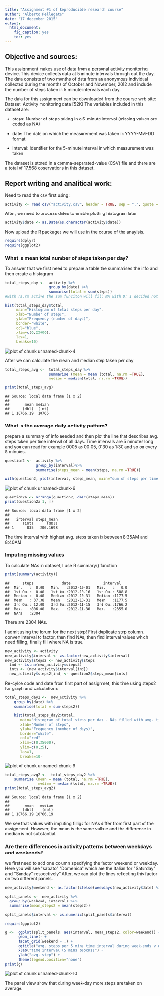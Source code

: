 ```yaml
---
title: "Assignment #1 of Reproducible research course"
author: "Alberto Pellegata"
date: "17 december 2015"
output: 
  html_document: 
    fig_caption: yes
    toc: yes
---
```


## Objective and sources:
This assignment makes use of data from a personal activity monitoring device. This device collects data at 5 minute intervals through out the day. The data consists of two months of data from an anonymous individual collected during the months of October and November, 2012 and include the number of steps taken in 5 minute intervals each day.

The data for this assignment can be downloaded from the course web site:
Dataset: Activity monitoring data [52K]
The variables included in this dataset are:

* steps: Number of steps taking in a 5-minute interval (missing values are coded as NA)

* date: The date on which the measurement was taken in YYYY-MM-DD format

* interval: Identifier for the 5-minute interval in which measurement was taken

The dataset is stored in a comma-separated-value (CSV) file and there are a total of 17,568 observations in this dataset.

## Report writing and analitical work:

Need to read the csv first using:

```r
activity <- read.csv("activity.csv", header = TRUE, sep = ",", quote = "\"" , na.strings = "NA")
```




After, we need to process dates to enable plotting histogram later

```r
activity$date <- as.Date(as.character(activity$date))
```

Now upload the R packages we will use in the course of the anaylsis. 


```r
require(dplyr)
require(ggplot2)
```

### What is mean total number of steps taken per day?

To answer that we first need to prepare a table the summarises the info and then create a histogram 


```r
total_steps_day <-  activity %>%
                    group_by(date) %>%
                    summarise(total = sum(steps)) 
#with na.rm active the sum funciton will fill NA with 0: I decided not to activate it.

hist(total_steps_day$total, 
     main="Histogram of total steps per day",
     xlab="Number of steps",
     ylab="Frequency (number of days)",
     border="white",
     col="blue",
     xlim=c(0,25000),
     las=1,
     breaks=10)
```

![plot of chunk unnamed-chunk-4](figures/unnamed-chunk-4-1.png) 

After we can calculate the mean and median step taken per day

```r
total_steps_avg <-  total_steps_day %>%
                    summarise (mean = mean (total, na.rm =TRUE),
                    median = median(total, na.rm =TRUE))

print(total_steps_avg)
```

```
## Source: local data frame [1 x 2]
## 
##       mean median
##      (dbl)  (int)
## 1 10766.19  10765
```

### What is the average daily activity pattern?
prepare a summary of info needed and then plot the line that describes avg. steps taken per time interval of all days. Time intervals are 5 minutes long and you can read for example 0005 as 00:05, 0130 as 1:30 and so on every 5 minutes.


```r
question2 <-  activity %>%
              group_by(interval)%>%
              summarise(steps_mean = mean(steps, na.rm =TRUE))

with(question2, plot(interval, steps_mean, main="sum of steps per time interval", type="l", col="blue"))
```

![plot of chunk unnamed-chunk-6](figures/unnamed-chunk-6-1.png) 

```r
question2a <- arrange(question2, desc(steps_mean))
print(question2a[1, ])
```

```
## Source: local data frame [1 x 2]
## 
##   interval steps_mean
##      (int)      (dbl)
## 1      835   206.1698
```
The time interval with highest avg. steps taken is between 8:35AM and 8:40AM


### Imputing missing values

To calculate NAs in dataset, I use R summary() function


```r
print(summary(activity))
```

```
##      steps             date               interval     
##  Min.   :  0.00   Min.   :2012-10-01   Min.   :   0.0  
##  1st Qu.:  0.00   1st Qu.:2012-10-16   1st Qu.: 588.8  
##  Median :  0.00   Median :2012-10-31   Median :1177.5  
##  Mean   : 37.38   Mean   :2012-10-31   Mean   :1177.5  
##  3rd Qu.: 12.00   3rd Qu.:2012-11-15   3rd Qu.:1766.2  
##  Max.   :806.00   Max.   :2012-11-30   Max.   :2355.0  
##  NA's   :2304
```

There are 2304 NAs.

I admit using the forum for the next step! 
First duplicate step column, convert interval to factor, then find NAs, then find interval values which need filling, finally fill where NA is true.



```r
new_activity <- activity
new_activity$interval <- as.factor(new_activity$interval)
new_activity$steps2 <- new_activity$steps
  ind <- is.na(new_activity$steps2)
  ints <- (new_activity$interval[ind])
  new_activity$steps2[ind] <- question2$steps_mean[ints]
```

Re-cylce code and date from first part of assignmet, this time using steps2 for graph and calculations

```r
total_steps_day2 <-  new_activity %>%
    group_by(date) %>%
    summarise(total = sum(steps2)) 

    hist(total_steps_day2$total, 
       main="Histogram of total steps per day - NAs filled with avg. time interval",
       xlab="Number of steps",
       ylab="Frequency (number of days)",
       border="white",
       col="red",
       xlim=c(0,25000),
       ylim=c(0,25),
       las=1,
       breaks=10)
```

![plot of chunk unnamed-chunk-9](figures/unnamed-chunk-9-1.png) 

```r
total_steps_avg2 <-  total_steps_day2 %>%
    summarise (mean = mean (total, na.rm =TRUE),
               median = median(total, na.rm =TRUE))
print(total_steps_avg2)
```

```
## Source: local data frame [1 x 2]
## 
##       mean   median
##      (dbl)    (dbl)
## 1 10766.19 10766.19
```

We see that values with imputing filligs for NAs differ from first part of the assignment. However, the mean is the same valkue and the difference in median is not substantial.

### Are there differences in activity patterns between weekdays and weekends?
we first need to add one column specifying the factor weekend or weekday.
Here you will see "sabato" "Domenica" which are the Italian for "Saturday" and "Sunday" respectively"
After, we can plot the lines reflecting this factor on two different panels.


```r
new_activity$weekend <- as.factor(ifelse(weekdays(new_activity$date) %in% c("domenica", "sabato"), "week-ends", "week-days"))

split_panels <-  new_activity %>%
  group_by(weekend, interval) %>%
  summarise(mean_steps2 = mean(steps2))

split_panels$interval <- as.numeric(split_panels$interval)

require(ggplot2)

g <-  ggplot(split_panels, aes(interval, mean_steps2, color=weekend)) +
      geom_line() +
      facet_grid(weekend ~ .) +
      ggtitle("avg. steps per 5 mins time interval during week-ends v week-days") + 
      xlab("time interval (5 mins blocks)") + 
      ylab("avg. step") +
      theme(legend.position="none")
print(g)
```

![plot of chunk unnamed-chunk-10](figures/unnamed-chunk-10-1.png) 

The panel view show that during week-day more steps are taken on average.
